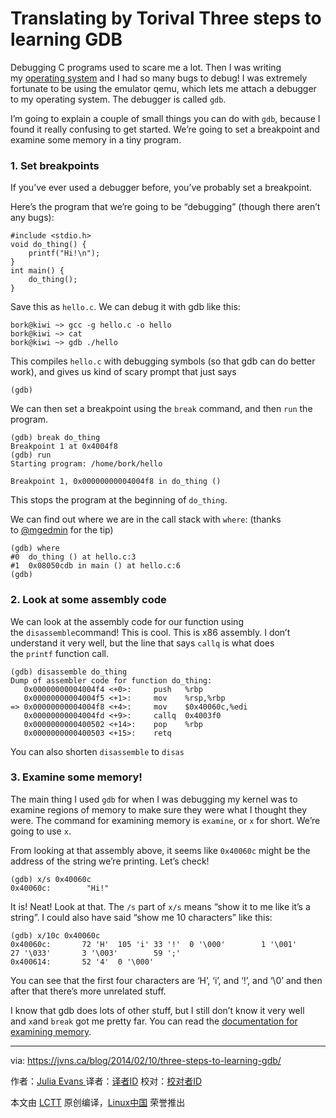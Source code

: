 Translating by Torival Three steps to learning GDB
============================================================

Debugging C programs used to scare me a lot. Then I was writing my [operating system][2] and I had so many bugs to debug! I was extremely fortunate to be using the emulator qemu, which lets me attach a debugger to my operating system. The debugger is called `gdb`.

I’m going to explain a couple of small things you can do with `gdb`, because I found it really confusing to get started. We’re going to set a breakpoint and examine some memory in a tiny program.

### 1\. Set breakpoints

If you’ve ever used a debugger before, you’ve probably set a breakpoint.

Here’s the program that we’re going to be “debugging” (though there aren’t any bugs):

```
#include <stdio.h>
void do_thing() {
    printf("Hi!\n");
}
int main() {
    do_thing();
}

```

Save this as `hello.c`. We can debug it with gdb like this:

```
bork@kiwi ~> gcc -g hello.c -o hello
bork@kiwi ~> cat
bork@kiwi ~> gdb ./hello
```

This compiles `hello.c` with debugging symbols (so that gdb can do better work), and gives us kind of scary prompt that just says

`(gdb)`

We can then set a breakpoint using the `break` command, and then `run` the program.

```
(gdb) break do_thing 
Breakpoint 1 at 0x4004f8
(gdb) run
Starting program: /home/bork/hello 

Breakpoint 1, 0x00000000004004f8 in do_thing ()
```

This stops the program at the beginning of `do_thing`.

We can find out where we are in the call stack with `where`: (thanks to [@mgedmin][3] for the tip)

```
(gdb) where
#0  do_thing () at hello.c:3
#1  0x08050cdb in main () at hello.c:6
(gdb) 
```

### 2\. Look at some assembly code

We can look at the assembly code for our function using the `disassemble`command! This is cool. This is x86 assembly. I don’t understand it very well, but the line that says `callq` is what does the `printf` function call.

```
(gdb) disassemble do_thing
Dump of assembler code for function do_thing:
   0x00000000004004f4 <+0>:     push   %rbp
   0x00000000004004f5 <+1>:     mov    %rsp,%rbp
=> 0x00000000004004f8 <+4>:     mov    $0x40060c,%edi
   0x00000000004004fd <+9>:     callq  0x4003f0 
   0x0000000000400502 <+14>:    pop    %rbp
   0x0000000000400503 <+15>:    retq 
```

You can also shorten `disassemble` to `disas`

### 3\. Examine some memory!

The main thing I used `gdb` for when I was debugging my kernel was to examine regions of memory to make sure they were what I thought they were. The command for examining memory is `examine`, or `x` for short. We’re going to use `x`.

From looking at that assembly above, it seems like `0x40060c` might be the address of the string we’re printing. Let’s check!

```
(gdb) x/s 0x40060c
0x40060c:        "Hi!"
```

It is! Neat! Look at that. The `/s` part of `x/s` means “show it to me like it’s a string”. I could also have said “show me 10 characters” like this:

```
(gdb) x/10c 0x40060c
0x40060c:       72 'H'  105 'i' 33 '!'  0 '\000'        1 '\001'        27 '\033'       3 '\003'        59 ';'
0x400614:       52 '4'  0 '\000'
```

You can see that the first four characters are ‘H’, ‘i’, and ‘!’, and ‘\0’ and then after that there’s more unrelated stuff.

I know that gdb does lots of other stuff, but I still don’t know it very well and `x`and `break` got me pretty far. You can read the [documentation for examining memory][4].

--------------------------------------------------------------------------------

via: https://jvns.ca/blog/2014/02/10/three-steps-to-learning-gdb/

作者：[Julia Evans ][a]
译者：[译者ID](https://github.com/译者ID)
校对：[校对者ID](https://github.com/校对者ID)

本文由 [LCTT](https://github.com/LCTT/TranslateProject) 原创编译，[Linux中国](https://linux.cn/) 荣誉推出

[a]:https://jvns.ca
[1]:https://jvns.ca/categories/spytools
[2]:http://jvns.ca/blog/categories/kernel
[3]:https://twitter.com/mgedmin
[4]:https://ftp.gnu.org/old-gnu/Manuals/gdb-5.1.1/html_chapter/gdb_9.html#SEC56
